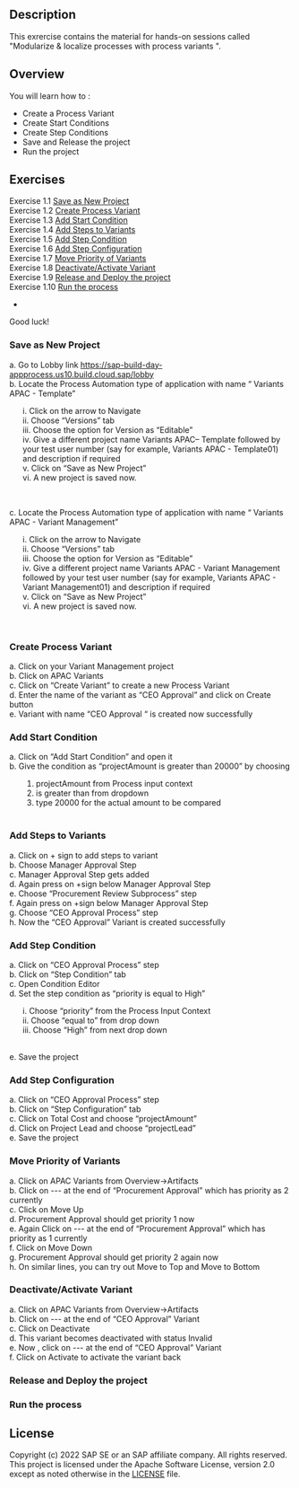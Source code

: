 ## Description

This exrercise contains the material for hands-on sessions called  "Modularize & localize processes with process variants ".

## Overview

You will learn how to :
- Create a Process Variant
- Create Start Conditions
- Create Step Conditions
- Save and Release the project
- Run the project

## Exercises
Exercise 1.1 [Save as New Project ](https://github.com/SAP-samples/process-automation-enablement/blob/main/Workshops/APAC-2025/exercises/process%20variants/readme.md#save-as-new-project
) <br>
Exercise 1.2 [Create Process Variant ](https://github.com/SAP-samples/process-automation-enablement/blob/main/Workshops/APAC-2025/exercises/process%20variants/readme.md#create-process-variant) <br>
Exercise 1.3 [Add Start Condition ](https://github.com/SAP-samples/process-automation-enablement/blob/main/Workshops/APAC-2025/exercises/process%20variants/readme.md#add-start-condition) <br>
Exercise 1.4 [Add Steps to Variants ](https://github.com/SAP-samples/process-automation-enablement/blob/main/Workshops/APAC-2025/exercises/process%20variants/readme.md#add-steps-to-variants) <br>
Exercise 1.5 [Add Step Condition ](https://github.com/SAP-samples/process-automation-enablement/blob/main/Workshops/APAC-2025/exercises/process%20variants/readme.md#add-step-condition) <br>
Exercise 1.6 [Add Step Configuration](https://github.com/SAP-samples/process-automation-enablement/blob/main/Workshops/APAC-2025/exercises/process%20variants/readme.md#add-step-configuration) <br>
Exercise 1.7 [Move Priority of Variants](https://github.com/SAP-samples/process-automation-enablement/blob/main/Workshops/APAC-2025/exercises/process%20variants/readme.md#move-priority-of-variants) <br>
Exercise 1.8 [Deactivate/Activate Variant ](https://github.com/SAP-samples/process-automation-enablement/blob/main/Workshops/APAC-2025/exercises/process%20variants/readme.md#deactivateactivate-variant) <br>
Exercise 1.9 [Release and Deploy the project ](https://github.com/SAP-samples/process-automation-enablement/blob/main/Workshops/APAC-2025/exercises/process%20variants/readme.md#release-and-deploy-the-project) <br>
Exercise 1.10 [Run the process](https://github.com/SAP-samples/process-automation-enablement/blob/main/Workshops/APAC-2025/exercises/process%20variants/readme.md#run-the-process) <br>

-  
Good luck!
  
### Save as New Project
a.	Go to Lobby link https://sap-build-day-appprocess.us10.build.cloud.sap/lobby <br>
b.	Locate the Process Automation type of application with name “
Variants APAC - Template” <br> <ul>
i.	Click on the arrow to Navigate <br>
ii.	Choose “Versions” tab <br>
iii.	Choose the option for Version as “Editable” <br>
iv.	Give a different project name Variants APAC– Template followed by your test user number (say for example, Variants APAC - Template01) and description if required <br>
v.	Click on “Save as New Project” <br>
vi.	A new project is saved now. </ul><br>

c.	Locate the Process Automation type of application with name “
Variants APAC - Variant Management” <br> <ul>
i.	Click on the arrow to Navigate <br>
ii.	Choose “Versions” tab <br>
iii.	Choose the option for Version as “Editable” <br>
iv.	Give a different project name Variants APAC - Variant Management followed by your test user number (say for example, Variants APAC - Variant Management01) and description if required <br>
v.	Click on “Save as New Project” <br>
vi.	A new project is saved now. </ul><br>

### Create Process Variant 
a.	Click on your Variant Management project <br>
b.	Click on APAC Variants <br>
c.	Click on “Create Variant” to create a new Process Variant <br>
d.	Enter the name of the variant as “CEO Approval” and click on Create button <br>
e.	Variant with name “CEO Approval “ is created now successfully <br>

### Add Start Condition 
a.	Click on “Add Start Condition” and open it <br/>
b.	Give the condition as “projectAmount is greater than 20000” by choosing  <br><ul>
1.	projectAmount from Process input context <br>
2.	is greater than from dropdown <br>
3.	type 20000 for the actual amount to be compared <br>	
              </ul>

### Add Steps to Variants
a.	Click on + sign to add steps to variant <br>
b.	Choose Manager Approval Step <br>
c.	Manager Approval Step gets added <br>
d.	Again press on +sign below Manager Approval Step <br>
e.	Choose “Procurement Review Subprocess” step <br>
f.	Again press on +sign below Manager Approval Step <br>
g.	Choose “CEO Approval Process” step <br>
h.	Now the “CEO Approval” Variant is created successfully <br>

### Add Step Condition 
a.	Click on “CEO Approval Process” step <br>
b.	Click on “Step Condition” tab <br>
c.	Open Condition Editor <br>
d.	Set the step condition as “priority is equal to High” <br><ul>
i.	Choose “priority” from the Process Input Context <br>
ii.	Choose “equal to” from drop down <br>
iii.	Choose “High” from next drop down <br>
</ul> <br>
e.	Save the project

### Add Step Configuration
a.	Click on “CEO Approval Process” step <br>
b.	Click on “Step Configuration” tab <br>
c.	Click on Total Cost and choose “projectAmount” <br>
d.	Click on Project Lead and choose “projectLead” <br>
e.	Save the project <br>

### Move Priority of Variants
a.	Click on APAC Variants  from Overview->Artifacts <br>
b.	Click on --- at the end of “Procurement Approval” which has priority as 2 currently <br>
c.	Click on Move Up <br>
d.	Procurement Approval should get priority 1 now <br>
e.	Again Click on --- at the end of “Procurement Approval” which has priority as 1 currently <br>
f.	Click on Move Down<br>
g.	Procurement Approval should get priority 2 again now <br>
h.	On similar lines, you can try out Move to Top and Move to Bottom<br>

### Deactivate/Activate Variant
a.	Click on APAC Variants  from Overview->Artifacts <br>
b.	Click on --- at the end of “CEO Approval” Variant <br>
c.	Click on Deactivate <br>
d.	This variant becomes deactivated with status Invalid <br>
e.	Now , click on --- at the end of “CEO Approval” Variant <br>
f.	Click on Activate to activate the variant back <br>

### Release and Deploy the project 
### Run the process

## License
Copyright (c) 2022 SAP SE or an SAP affiliate company. All rights reserved. This project is licensed under the Apache Software License, version 2.0 except as noted otherwise in the [LICENSE](LICENSES/Apache-2.0.txt) file.

